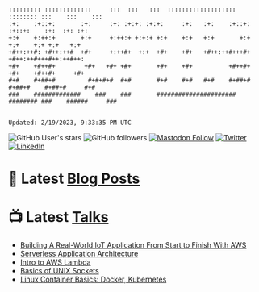 ```

::::::::: :::::::::::::     :::  :::   :::  :::::::::::::::::::  :::::::: :::    :::    :::
:+:    :+::+:       :+:     :+: :+:+: :+:+:     :+:   :+:    :+::+:    :+::+:    :+:  :+: :+:
+:+    +:++:+       +:+     +:++:+ +:+:+ +:+    +:+   +:+       +:+       +:+    +:+ +:+   +:+
+#++:++#: +#++:++#  +#+     +:++#+  +:+  +#+    +#+   +#++:++#+++#+       +#++:++#+++#++:++#++:
+#+    +#++#+        +#+   +#+ +#+       +#+    +#+          +#++#+       +#+    +#++#+     +#+
#+#    #+##+#         #+#+#+#  #+#       #+#    #+#   #+#    #+##+#    #+##+#    #+##+#     #+#
###    #############    ###    ###       ######################  ######## ###    ######     ###


Updated: 2/19/2023, 9:33:35 PM UTC
```

![GitHub User's stars](https://img.shields.io/github/stars/revmischa?style=for-the-badge&logoColor=white&color=1CA2F1&logo=github)
![GitHub followers](https://img.shields.io/github/followers/revmischa?style=for-the-badge&logo=github&logoColor=white&color=1CA2F1)
[![Mastodon Follow](https://img.shields.io/mastodon/follow/109363545522402223?domain=https%3A%2F%2Fvhspace.social&label=Mastodon&logoColor=white&logo=mastodon&color=1CA2F1&style=for-the-badge)](https://vhspace.social/@mvs)
[![Twitter](https://img.shields.io/badge/Twitter-Profile-informational?style=for-the-badge&logo=twitter&logoColor=white&color=1CA2F1)](https://twitter.com/spiegelmock)
[![LinkedIn](https://img.shields.io/badge/LinkedIn-Profile-informational?style=for-the-badge&logo=linkedin&logoColor=white&color=0D76A8)](https://www.linkedin.com/in/spiegelmock/)



# 📩 Latest [Blog Posts](https://spiegelmock.com)
<!-- BLOG-POST-LIST:START -->
<!-- BLOG-POST-LIST:END -->

# 📺 Latest [Talks](https://github.com/revmischa/talks)
- [Building A Real-World IoT Application From Start to Finish With AWS](https://www.youtube.com/watch?v=vJ4Gjn0Bmi0)
- [Serverless Application Architecture](https://www.youtube.com/watch?v=rXPwLZJ9l2M)
- [Intro to AWS Lambda](https://www.youtube.com/watch?v=bGzty_IUDP0)
- [Basics of UNIX Sockets](https://www.youtube.com/watch?v=8TGV4zcd9k4)
- [Linux Container Basics: Docker, Kubernetes](https://www.youtube.com/watch?v=3f5wWYLWOtQ)
